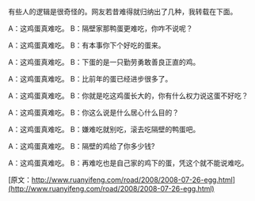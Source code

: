 有些人的逻辑是很奇怪的。网友若昔难得就归纳出了几种，我转载在下面。

A：这鸡蛋真难吃。
B：隔壁家那鸭蛋更难吃，你咋不说呢？

A：这鸡蛋真难吃。
B：有本事你下个好吃的蛋来。

A：这鸡蛋真难吃。
B：下蛋的是一只勤劳勇敢善良正直的鸡。

A：这鸡蛋真难吃。
B：比前年的蛋已经进步很多了。

A：这鸡蛋真难吃。
B：你就是吃这鸡蛋长大的，你有什么权力说这蛋不好吃？

A：这鸡蛋真难吃。
B：你这么说是什么居心什么目的？

A：这鸡蛋真难吃。
B：嫌难吃就别吃，滚去吃隔壁的鸭蛋吧。

A：这鸡蛋真难吃。
B：隔壁的鸡给了你多少钱?

A：这鸡蛋真难吃。
B：再难吃也是自己家的鸡下的蛋，凭这个就不能说难吃。

[原文：http://www.ruanyifeng.com/road/2008/2008-07-26-egg.html](http://www.ruanyifeng.com/road/2008/2008-07-26-egg.html)
